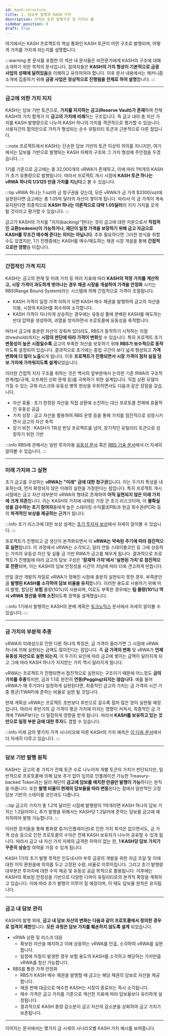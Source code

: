 ```yaml
---
id: kash-structure_
title: 1. 담보부 발행과 KASH 가치
description: 리저브 토큰 발행구조 및 리저브 풀
sidebar_position: 0
draft: true
---
```


여기에서는 KASH 프로젝트의 핵심 통화인 KASH 토큰이 어떤 구조로 발행되며, 어떻게 가치를 가지게 되는지를 설명합니다.

:::warning
본 문서를 포함한 이 섹션 내 문서들은 비전문가에게 KASH의 구조에 대해 소개하기 위한 목적의 문서입니다. 참여자들은 **KASH의 가치 형성이 기본적으로 금광 사업의 성패에 달려있음**을 이해하고 유의하여야 합니다. 이후 문서 내용에서는 메커니즘 소개에 집중하기 위해 **금광 사업은 정상적으로 진행됨을 전제로 하여 설명**합니다. 
:::

---

### 금고에 의한 가치 지지

KASH는 담보 기반 토큰으로, **가치를 지지하는 금고(Reserve Vault)가 존재**하여 전체 KASH의 가치 합계가 이 **금고의 가치에 비례**하는 구조입니다. 즉 금고 내의 총 자산 가치를 KASH 발행량으로 나누어 KASH 하나의 가치를 객관적으로 평가할 수 있습니다. 사용자간의 합의만으로 가치가 형성되는 순수 유틸리티 토큰과 근본적으로 다른 점입니다.

:::note
프로젝트에서 KASH는 단순한 담보 기반의 토큰 이상의 의의를 지니지만, 여기에서는 담보를 기반으로 발행되는 KASH 자체의 구조와 그 가치 형성에 주안점을 두겠습니다.
:::

1기를 기준으로 금고에는 총 32,000개의 vRWA가 존재하고, 이에 따라 1억개의 KASH가 초기 유통량으로 발행됩니다. 따라서 프로젝트 개시 시점에 **KASH 토큰 하나는 vRWA 하나의 1/3125 만큼 가치를 지닌다**고 볼 수 있습니다. 

:::tip
vRWA 하나는 1 ozt의 금 청구권을 갖는데, 모든 vRWA가 금 가격 \$3300/ozt에 실현된다면 금고에는 총 1.05억 달러의 자산이 쌓이게 됩니다. 따라서 이 금 가격이 계속 유지된다면 최종적으로 **KASH 하나는 이론적으로 대략 1.05달러**의 지지 가치를 갖게 될 것이라고 평가할 수 있습니다.
:::

금고가 KASH의 가치를 "지지(backing)"한다는 것이 금고에 대한 지분으로서 **직접적인 교환(redeem)이 가능하거나, 재단이 일정 가격을 보장하기 위해 금고 자금으로 KASH를 무조건 매수해 준다는 의미는 아닙니다**. 추후 필요하다면 그러한 방식을 취할 수도 있겠지만, 1기 진행중에는 KASH를 매수/매도하는 채권 시장 개설을 통해 **간접적으로만 영향**을 미칩니다.

---

### 간접적인 가격 지지

KASH는 금고의 현재 및 미래 가치 등 여러 지표에 따라 **KASH의 적정 가치를 계산하고, 시장 가격이 과도하게 벗어나는 경우 채권 시장을 개설하여 가격을 안정화** 시키는 RBS(Range Bound System)라는 시스템에 의해 간접적으로 가격이 조절됩니다. 

+ KASH 가격이 일정 가격 이하가 되면 KASH 매수 채권을 발행하여 금고의 자산을 이용, 시장의 KASH를 회수하여 소각합니다.
+ KASH 가격이 지나치게 상승하는 경우에는 유동성 풀에 분배된 KASH를 매도하는 반대 압력을 생성하여, 과열을 방지하면서 프로토콜에 유동성을 축적합니다.

따라서 금고에 충분한 자산이 갖춰져 있더라도, RBS가 동작하기 시작하는 지점(threshold)까지는 **시장의 판단에 따라 가격이 변화**할 수 있습니다. 특히 프로젝트 초기 **변동성이 높은 시점일수록** 금고의 부족한 자산을 보호하기 위해 **RBS가 보수적으로 동작**하도록 설정되어 있습니다. 결과적으로 초기에는 중립 구간이 보다 넓게 형성되고 **가격 변화에 더 많이 노출**되게 됩니다. 이후 **프로젝트가 진행되면서 시장 가격이 점차 실질 담보 가치에 가까워지도록 설계**되었습니다.

이러한 간접적 지지 구조를 취하는 것은 백서의 앞부분에서 논의한 기존 RWA의 구조적 한계(법/규제, 오프체인 신뢰 문제 등)를 극복하기 위한 설계입니다. 직접 상환 모델이 가질 수 있는 규제 리스크와 유동성 병목 현상을 우회하면서도 다음과 같은 장점을 갖습니다.
+ 자산 효율 : 초기 한정된 자산을 직접 상환에 소진하는 대신 프로토콜 전체에 효율적인 유동성 공급
+ 가치 성장 : 금고 자산을 활용하여 RBS 운영 등을 통해 가치를 점진적으로 성장시키면서 금고의 자산 축적
+ 장기 비전 : KASH가 1회성 펀딩 프로젝트를 넘어, 장기적인 유틸리티 토큰으로 성장하기 위한 기반

:::info
RBS에 관해서는 일반 투자자용 [유동성 문서](./kash-liquidity) 혹은 [RBS 기술 문서](/tech/rbs/intro)에서 더 자세히 알아볼 수 있습니다.
:::

---

### 미래 가치와 그 실현

초기 금고를 구성하는 **vRWA는 "미래" 금에 대한 청구권**입니다. 이는 두가지 특성을 내포하는데, 먼저 확정되지 않은 미래의 실현을 가정한다는 점입니다. 특히 프로젝트 개시 시점에는 금고 자산 대부분이 vRWA의 형태로 존재하여 **아직 실현되지 않은 미래 가치에 크게 의존**합니다. 이는 KASH의 가치에 내재된 가장 큰 초기 리스크이며, 이 **불확실성을 감수하는 초기 참여자**들에게 높은 스테이킹 수익률(EPB)과 원금 회수권(PCR) 등의 **파격적인 보상을 제공하는 근거**가 됩니다.

:::info
초기 리스크에 대한 보상 설계는 [초기 투자자 보상](./staking-&-reward)에서 자세히 알아볼 수 있습니다.
:::

프로젝트가 진행되고 금 생산이 본격화되면서 이 **vRWA는 약속된 주기에 따라 점진적으로 실현**됩니다. 이 과정에서 vRWA는 소각되고, 달러 연동 스테이블코인 등 그에 상응하는 가치의 유동성 자산 및 실물 금 기반 RWA가 금고를 채우게 됩니다. 결과적으로 프로젝트가 진행됨에 따라 금고의 담보 구성은 **'잠재적 가치'에서 '실현된 가치'로 점진적으로 전환**되며, 이는 KASH의 담보 안정성을 시간이 지남에 따라 더욱 견고하게 만듭니다. 

만일 광산 개발의 차질로 vRWA가 정해진 시점에 충분히 실현되지 못한 경우, 부족분만큼 **발행된 KASH를 소각하여 담보 비율을 유지**합니다. 이러한 용도로 사용하기 위해 미리 발행, 할당된 **보험** 물량(10%)이 사용되며, 이로도 부족한 경우에는 **팀 물량(10%) 역시 vRWA 청산을 위해 소진**되도록 정책을 설계했습니다.

:::info
1기에서 발행하는 KASH의 분배 계획은 [토크노믹스](/whitepaper/tokenomics) 문서에서 자세히 알아볼 수 있습니다.
:::

---

### 금 가치의 부분적 추종

vRWA의 미래성으로 인한 다른 하나의 특징은, 금 가격이 올라가면 그 시점에 vRWA 하나에 의해 실현되는 금액도 많아진다는 점입니다. 즉 **금 가격의 변화** 및 vRWA가 **언제 유동성 자산으로 실현 되는지**, 이 두가지 요인에 따라 금고에 쌓이는 금액이 달라지게 되고 그에 따라 KASH 하나가 지지받는 가치 역시 달라지게 됩니다. 

vRWA는 프로젝트가 진행되면서 점진적으로 실현되는 구조이기 때문에 어느정도 **금의 가치를 추종**하지만, 금과 1:1로 완전히 **연동(Pegging)되지는 않습니다**. 예를 들어 vRWA가 매 주기마다 일정하게 실현된다면, 최종적인 금고의 가치는 금 가격의 시간 가중 평균(TWAP)에 준하는 비율로 실현 될 것입니다. 

현재 계획상 vRWA는 프로젝트 초반보다 후반으로 갈수록 점차 많은 양이 실현될 예정입니다. 따라서 후반기의 금 가격이 평균 가치에 미치는 영향이 커져서, 최종적인 금 가격에 TWAP보다는 더 밀접하게 영향을 받게 됩니다. 따라서 **KASH를 보유하고 있는 것 만으로 일정 부분 금에 대한 투자**도 겸할 수 있습니다.

:::info
미래 금의 몇가지 가격 시나리오에 따른 KASH의 가치 예측은 [이 다음 문서](./kash-value)에서 더 자세히 다루고 있습니다.
:::

---

### 담보 기반 발행 원칙

KASH는 금고의 총 가치가 전체 토큰 수로 나누어져 개별 토큰의 가치가 판단되지만, 일반적으로 프로토콜에 의해 담보 추가 없이 임의로 인플레이션 가능한 Treasury-backed Token과는 달리 재단이 **금고에 담보를 예치한 만큼만 발행이 가능**하다는 원칙을 따릅니다. 또한 **발행 비율이 현재의 담보율을 따라 변동**된다는 점에서 일반적인 고정 담보 기반의 스테이블 코인과도 다릅니다. 

:::tip
금고의 가치가 총 1.2억 달러인 시점에 발행량이 1억개라면 KASH 하나의 담보 가치는 1.2달러이니, 추가 발행을 위해서는 KASH당 1.2달러에 준하는 담보를 금고에 예치하여야 발행 가능합니다.
:::

이러한 장치들을 통해 통화량 증가(인플레이션)로 인한 가치 희석은 없으면서도, 금 가격 상승 등으로 인한 프로토콜의 수익은 전체 KASH 보유자가 나누어 공유할 수 있게 됩니다. 따라서 금고 내 자산 가치 자체의 급격한 하락이 없는 한, **1 KASH당 담보 가치가 꾸준히 상승**할 여력을 가질 수 있게 됩니다.

KASH 1기의 초기 발행 목적은 인도네시아 부루 금광의 개발을 위한 자금 조달 및 이에 대한 이익 환원을에 의의를 두고 고정된 수량, 비율로 이루어집니다. 그리고 초기 발행량 대부분은 투자자에 대한 수익 제공 및 유동성 공급 목적으로 활용됩니다. 이후에는 KASH의 확보된 안정성을 기반으로 다양한 디파이 유틸리티로의 본격적 확장을 계획하고 있습니다. 이에 따라 추가 발행이 이루어 질 예정이며, 이 때도 담보율 원칙은 유지됩니다.

---

### 금고 내 담보 관리

KASH의 발행 외에, **금고 내 담보 자산의 변화는 다음과 같이 프로토콜에서 정의한 경우로 엄격히 제한**합니다. **모든 과정은 담보 가치를 훼손하지 않도록 설계** 되었습니다. 

+ vRWA 상환 및 리스크 대응
    + 확보된 자산을 예치하고 이에 상응하는 vRWA를 인출, 소각하여 vRWA를 실현합니다.
    + 일정에 차질이 발생한 경우 보험 용도의 KASH를 소각하고 해당하는 가치만큼 vRWA를 청산 가능합니다.
+ RBS를 통한 가격 안정화
    + RBS가 KASH 매수 채권을 발행할 때 금고는 해당 채권의 담보로 자산을 제공합니다.
    + 채권 판매 대금으로 매수한 KASH는 시장이 종료되는 즉시 소각됩니다.
    + 매수 가격은 금고 가치를 기준으로 계산한 지표에 따라 담보율보다 유리하게 설정됩니다.
    + 결과적으로 KASH 총량 감소분이 금고 자산의 감소분을 상회하여 금고 가치가 보존됩니다.

---

이어지는 문서에서는 몇가지 금 시세의 시나리오별 KASH 가치 예시를 보여줍니다.
